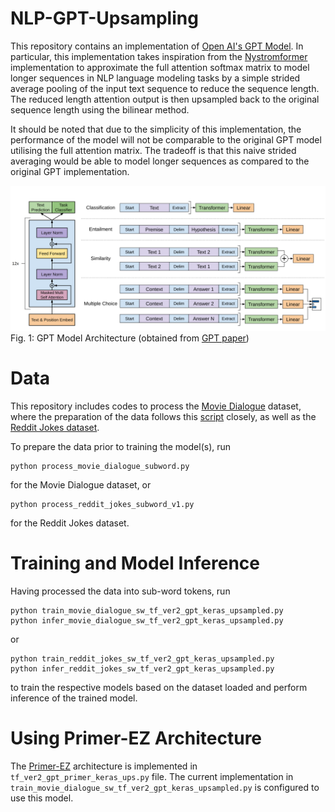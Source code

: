 # NLP-GPT-Upsampling
This repository contains an implementation of [Open AI's GPT Model](https://openai.com/blog/better-language-models/). In particular, this implementation takes inspiration from the [Nystromformer](https://arxiv.org/abs/2102.03902) implementation to approximate the full attention softmax matrix to model longer sequences in NLP language modeling tasks by a simple strided average pooling of the input text sequence to reduce the sequence length. The reduced length attention output is then upsampled back to the original sequence length using the bilinear method.

It should be noted that due to the simplicity of this implementation, the performance of the model will not be comparable to the original GPT model utilising the full attention matrix. The tradeoff is that this naive strided averaging would be able to model longer sequences as compared to the original GPT implementation.

![GPT Model Architecture](GPT_network.png)
Fig. 1: GPT Model Architecture (obtained from [GPT paper](https://cdn.openai.com/research-covers/language-unsupervised/language_understanding_paper.pdf))

# Data
This repository includes codes to process the [Movie Dialogue](https://www.cs.cornell.edu/~cristian/Cornell_Movie-Dialogs_Corpus.html) dataset, where the preparation of the data follows this [script](https://github.com/suriyadeepan/datasets/blob/master/seq2seq/cornell_movie_corpus/scripts/prepare_data.py) closely, as well as the [Reddit Jokes dataset](https://github.com/taivop/joke-dataset).

To prepare the data prior to training the model(s), run
```
python process_movie_dialogue_subword.py
```
for the Movie Dialogue dataset, or
```
python process_reddit_jokes_subword_v1.py
```
for the Reddit Jokes dataset.

# Training and Model Inference
Having processed the data into sub-word tokens, run
```
python train_movie_dialogue_sw_tf_ver2_gpt_keras_upsampled.py
python infer_movie_dialogue_sw_tf_ver2_gpt_keras_upsampled.py
```
or
```
python train_reddit_jokes_sw_tf_ver2_gpt_keras_upsampled.py
python infer_reddit_jokes_sw_tf_ver2_gpt_keras_upsampled.py
```
to train the respective models based on the dataset loaded and perform inference of the trained model.

# Using Primer-EZ Architecture
The [Primer-EZ](https://arxiv.org/abs/2109.08668) architecture is implemented in `tf_ver2_gpt_primer_keras_ups.py` file. The current implementation in `train_movie_dialogue_sw_tf_ver2_gpt_keras_upsampled.py` is configured to use this model.  
